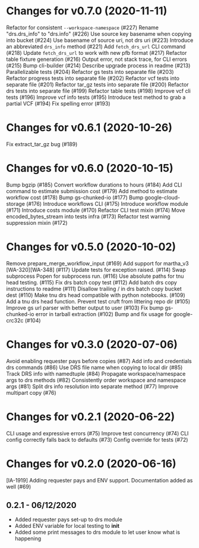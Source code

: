 # Changes for v0.7.0 (2020-11-11)
Refactor for consistent `--workspace-namespace` (#227)
Rename "drs.drs_info" to "drs.info" (#226)
Use source key basename when copying into bucket (#224)
Use basename of source uri, not drs uri (#223)
Introduce an abbreviated `drs_info` method (#221)
Add `fetch_drs_url` CLI command (#218)
Update `fetch_drs_url` to work with new pfb format (#217)
Refactor table fixture generation (#216)
Output error, not stack trace, for CLI errors (#215)
Bump cli-builder (#214)
Describe upgrade process in readme (#213)
Parallelizable tests (#204)
Refactor gs tests into separate file (#203)
Refactor progress tests into separate file (#202)
Refactor vcf tests into separate file (#201)
Refactor tar_gz tests into separate file (#200)
Refactor drs tests into separate file (#199)
Refactor table tests (#198)
Improve vcf cli tests (#196)
Improve vcf info tests (#195)
Introduce test method to grab a partial VCF (#194)
Fix spelling error (#193)

# Changes for v0.6.1 (2020-10-26)
Fix extract_tar_gz bug (#189)

# Changes for v0.6.0 (2020-10-15)
Bump bgzip (#185)
Convert workflow durations to hours (#184)
Add CLI command to estimate submission cost (#179)
Add method to estimate workflow cost (#178)
Bump gs-chunked-io (#177)
Bump google-cloud-storage (#176)
Introduce workflows CLI (#175)
Introduce workflow module (#171)
Introduce costs module (#170)
Refactor CLI test mixin (#174)
Move encoded_bytes_stream into tests infra (#173)
Refactor test warning suppression mixin (#172)

# Changes for v0.5.0 (2020-10-02)
Remove prepare_merge_workflow_input (#169)
Add support for martha_v3 [WA-320][WA-348] (#117)
Update tests for exception raised. (#114)
Swap subprocess Popen for subprocess run. (#116)
Use absolute paths for tnu head testing. (#115)
Fix drs batch copy test (#112)
Add batch drs copy instructions to readme (#111)
Disallow trailing / in drs batch copy bucket dest (#110)
Make tnu drs head compatible with python notebooks. (#109)
Add a tnu drs head function.
Prevent test cruft from littering repo dir (#105)
Improve gs url parser with better output to user (#103)
Fix bump gs-chunked-io error in tarball extraction (#102)
Bump and fix usage for google-crc32c (#104)

# Changes for v0.3.0 (2020-07-06)
Avoid enabling requester pays before copies (#87)
Add info and credentials drs commands (#86)
Use DRS file name when copying to local dir (#85)
Track DRS info with namedtuple (#84)
Propagate workspace/namespace args to drs methods (#82)
Consistently order workspace and namespace args (#81)
Split drs info resolution into separate method (#77)
Improve multipart copy (#76)

# Changes for v0.2.1 (2020-06-22)
CLI usage and expressive errors (#75)
Improve test concurrency (#74)
CLI config correctly falls back to defaults (#73)
Config override for tests (#72)

# Changes for v0.2.0 (2020-06-16)
[IA-1919] Adding requester pays and ENV support. Documentation added as well (#69)

## 0.2.1 - 06/12/2020
- Added requester pays set-up to drs module
- Added ENV variable for local testing to __init__
- Added some print messages to drs module to let user know what is happening